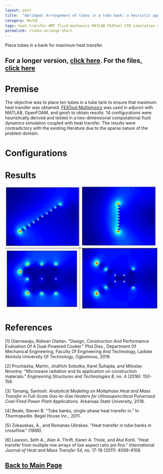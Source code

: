 ```yaml
---
layout: post
title:  "Abridged: Arrangement of tubes in a tube bank: a heuristic approach"
category: MechE
tags: heat-transfer HMT fluid-mechanics MATLAB FEATool CFD simulation abridged
permalink: /tubes-arrange-short
---
```

Place tubes in a bank for maximum heat transfer.
<!--more-->

## For a longer version, [click here](https://minerva-007.github.io/HMT-L-tubes-in-a-bank). For the files, [click here](https://github.com/Minerva-007/HMT-L-OEL)

# Premise
The objective was to place ten tubes in a tube tank to ensure that maximum heat transfer was obtained. [FEATool Multiplysics](https://www.featool.com/) was used in adjunct with MATLAB, OpenFOAM, and gmsh to obtain results. 14 configurations were heuristically derived and tested in a two-dimensional computational fluid dynamics simulation coupled with heat transfer. The results were contradictory with the existing literature due to the sparse nature of the problem domain.

# Configurations


# Results


![Contours](\assets\images\HMT-L\fourcontours.jpg)


# References
[1] Olanrewaju, Ridwan Olaitan. "Design, Construction And Performance Evaluation Of A Dual-Powered Cooker." Phd Diss., Department Of Mechanical Engineering, Faculty Of Engineering And Technology, Ladoke Akintola University Of Technology, Ogbomoso, 2019.

[2] Procházka, Martin, Jindřich Sobotka, Karel Šuhajda, and Miloslav Novotny. "Microwave radiation and its application on construction materials." _Engineering Structures and Technologies 8_, no. 4 (2016): 150-156.

[3] Tamang, Santosh. _Analytical Modeling on Multiphase Heat and Mass Transfer in Full-Scale Gas-to-Gas Heaters for Ultrasupercritical Pulverized Coal-Fired Power Plant Applications._ Arkansas State University, 2018.

[4] Beale, Steven B. "Tube banks, single-phase heat transfer in." In _Thermopedia_. Begel House Inc., 2011.

[5] Zukauskas, A., and Romanas Ulinskas. "Heat transfer in tube banks in crossflow." (1988).

[6] Lawson, Seth A., Alan A. Thrift, Karen A. Thole, and Atul Kohli. "Heat transfer from multiple row arrays of low aspect ratio pin fins." _International Journal of Heat and Mass Transfer 54_, no. 17-18 (2011): 4099-4109.

## [Back to Main Page](https://minerva-007.github.io/)
